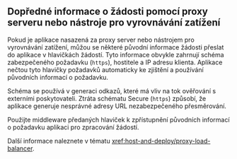 ## <a name="forward-request-information-with-a-proxy-or-load-balancer"></a>Dopředné informace o žádosti pomocí proxy serveru nebo nástroje pro vyrovnávání zatížení

Pokud je aplikace nasazená za proxy server nebo nástrojem pro vyrovnávání zatížení, můžou se některé původní informace žádosti přeslat do aplikace v hlavičkách žádostí. Tyto informace obvykle zahrnují schéma zabezpečeného požadavku (`https`), hostitele a IP adresu klienta. Aplikace nečtou tyto hlavičky požadavků automaticky ke zjištění a používání původních informací o požadavku.

Schéma se používá v generaci odkazů, které má vliv na tok ověřování s externími poskytovateli. Ztráta schématu Secure (`https`) způsobí, že aplikace generuje nesprávné adresy URL nezabezpečeného přesměrování.

Použijte middleware předaných hlaviček k zpřístupnění původních informací o požadavku aplikaci pro zpracování žádostí.

Další informace naleznete v tématu <xref:host-and-deploy/proxy-load-balancer>.
